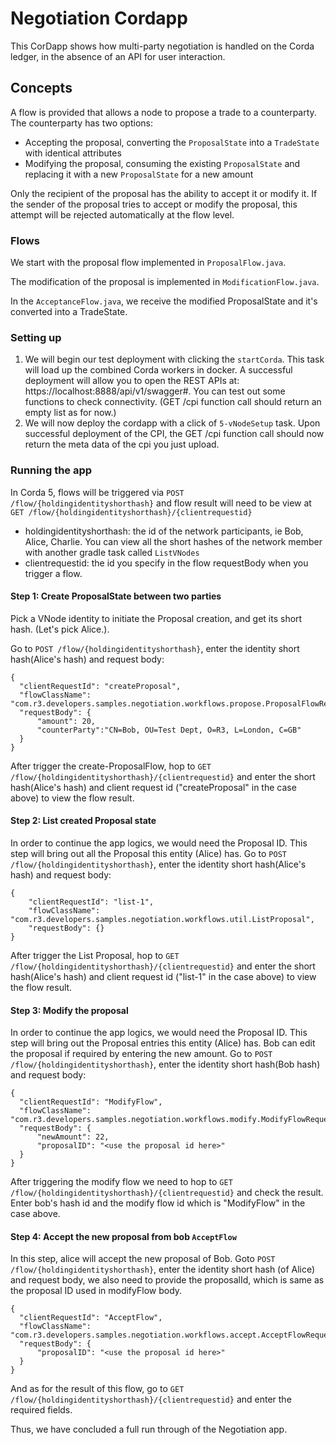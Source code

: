 # Negotiation Cordapp

This CorDapp shows how multi-party negotiation is handled on the Corda ledger, in the absence of an API for user
interaction.

## Concepts

A flow is provided that allows a node to propose a trade to a counterparty. The counterparty has two options:

* Accepting the proposal, converting the `ProposalState` into a `TradeState` with identical attributes
* Modifying the proposal, consuming the existing `ProposalState` and replacing it with a new `ProposalState` for a new
  amount

Only the recipient of the proposal has the ability to accept it or modify it. If the sender of the proposal tries to
accept or modify the proposal, this attempt will be rejected automatically at the flow level.

### Flows

We start with the proposal flow implemented in `ProposalFlow.java`.


The modification of the proposal is implemented in `ModificationFlow.java`.


In the `AcceptanceFlow.java`, we receive the modified ProposalState and it's converted into a TradeState.



### Setting up

1. We will begin our test deployment with clicking the `startCorda`. This task will load up the combined Corda workers in docker.
   A successful deployment will allow you to open the REST APIs at: https://localhost:8888/api/v1/swagger#. You can test out some
   functions to check connectivity. (GET /cpi function call should return an empty list as for now.)
2. We will now deploy the cordapp with a click of `5-vNodeSetup` task. Upon successful deployment of the CPI, the GET /cpi function call should now return the meta data of the cpi you just upload.



### Running the app

In Corda 5, flows will be triggered via `POST /flow/{holdingidentityshorthash}` and flow result will need to be view at `GET /flow/{holdingidentityshorthash}/{clientrequestid}`
* holdingidentityshorthash: the id of the network participants, ie Bob, Alice, Charlie. You can view all the short hashes of the network member with another gradle task called `ListVNodes`
* clientrequestid: the id you specify in the flow requestBody when you trigger a flow.

#### Step 1: Create ProposalState between two parties
Pick a VNode identity to initiate the Proposal creation, and get its short hash. (Let's pick Alice.).

Go to `POST /flow/{holdingidentityshorthash}`, enter the identity short hash(Alice's hash) and request body:
```
{
  "clientRequestId": "createProposal",
  "flowClassName": "com.r3.developers.samples.negotiation.workflows.propose.ProposalFlowRequest",
  "requestBody": {
      "amount": 20,
      "counterParty":"CN=Bob, OU=Test Dept, O=R3, L=London, C=GB"
  }
}
```
After trigger the create-ProposalFlow, hop to `GET /flow/{holdingidentityshorthash}/{clientrequestid}` and enter the short hash(Alice's hash) and client request id ("createProposal" in the case above) to view the flow result.


#### Step 2: List created Proposal state
In order to continue the app logics, we would need the Proposal ID. This step will bring out all the Proposal this entity (Alice) has.
Go to `POST /flow/{holdingidentityshorthash}`, enter the identity short hash(Alice's hash) and request body:
```
{
    "clientRequestId": "list-1",
    "flowClassName": "com.r3.developers.samples.negotiation.workflows.util.ListProposal",
    "requestBody": {}
}
```
After trigger the List Proposal, hop to `GET /flow/{holdingidentityshorthash}/{clientrequestid}` and enter the short hash(Alice's hash) and client request id ("list-1" in the case above) to view the flow result.


#### Step 3: Modify the proposal 
In order to continue the app logics, we would need the Proposal ID. This step will bring out the Proposal entries this entity (Alice) has. Bob can edit the proposal if required by entering the new amount. 
Go to `POST /flow/{holdingidentityshorthash}`, enter the identity short hash(Bob hash) and request body:
```
{
  "clientRequestId": "ModifyFlow",
  "flowClassName": "com.r3.developers.samples.negotiation.workflows.modify.ModifyFlowRequest",
  "requestBody": {
      "newAmount": 22,
      "proposalID": "<use the proposal id here>"
  }
}
```
After triggering the modify flow we need to hop to `GET /flow/{holdingidentityshorthash}/{clientrequestid}` and check the result. Enter bob's hash id and the modify flow id which is "ModifyFlow" in the case above.


#### Step 4: Accept the new proposal from bob  `AcceptFlow`
In this step, alice will accept the new proposal of Bob.
Goto `POST /flow/{holdingidentityshorthash}`, enter the identity short hash (of Alice) and request body, we also need to provide the proposalId, which is same as the proposal ID used in modifyFlow body. 
```
{
  "clientRequestId": "AcceptFlow",
  "flowClassName": "com.r3.developers.samples.negotiation.workflows.accept.AcceptFlowRequest",
  "requestBody": {
      "proposalID": "<use the proposal id here>"
  }
}
```
And as for the result of this flow, go to `GET /flow/{holdingidentityshorthash}/{clientrequestid}` and enter the required fields.

Thus, we have concluded a full run through of the Negotiation app.



